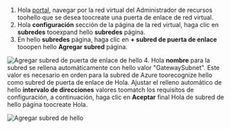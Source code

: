 1. Hola [portal](http://portal.azure.com), navegar por la red virtual del Administrador de recursos toohello que se desea toocreate una puerta de enlace de red virtual.
2. Hola **configuración** sección de la página de la red virtual, haga clic en **subredes** tooexpand hello **subredes** página.
3. En hello **subredes** página, haga clic en **+ subred de puerta de enlace** tooopen hello **Agregar subred** página. 

  ![Agregar subred de puerta de enlace de hello](./media/vpn-gateway-add-gwsubnet-p2s-rm-portal-include/addgwsubnet.png "Agregar subred de puerta de enlace de Hola")
4. Hola **nombre** para la subred se rellena automáticamente con hello valor "GatewaySubnet". Este valor es necesario en orden para la subred de Azure toorecognize hello como subred de puerta de enlace de Hola. Ajustar el relleno automático de hello **intervalo de direcciones** valores toomatch los requisitos de configuración, a continuación, haga clic en **Aceptar** final Hola de subred de hello página toocreate Hola.

  ![Agregar subred de hello](./media/vpn-gateway-add-gwsubnet-p2s-rm-portal-include/p2sgwsub.png "agregando la subred de Hola")
